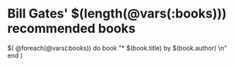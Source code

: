 # Bill Gates' $(length(@vars(:books))) recommended books

$(
  @foreach(@vars(:books)) do book
    "* $(book.title) by $(book.author) \n"
  end
)
